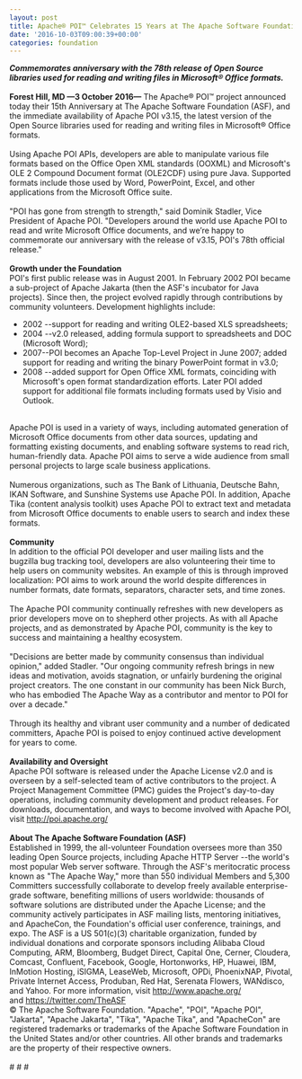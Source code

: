 ```yaml
---
layout: post
title: Apache® POI™ Celebrates 15 Years at The Apache Software Foundation
date: '2016-10-03T09:00:39+00:00'
categories: foundation
---
```

<div><b><i>Commemorates anniversary with the 78th release of Open Source libraries used for reading and writing files in Microsoft® Office formats.</i></b></div> 
  <div><b><br /></b></div> 
  <div><b>Forest Hill, MD —3 October 2016—</b> The Apache® POI™ project announced today their 15th Anniversary at The Apache Software Foundation (ASF), and the immediate availability of Apache POI v3.15, the latest version of the Open Source libraries used for reading and writing files in Microsoft® Office formats.</div> 
  <div><br /></div> 
  <div>Using Apache POI APIs, developers are able to manipulate various file formats based on the Office Open XML standards (OOXML) and Microsoft's OLE 2 Compound Document format (OLE2CDF) using pure Java. Supported formats include those used by Word, PowerPoint, Excel, and other applications from the Microsoft Office suite.</div> 
  <div><br /></div> 
  <div>&quot;POI has gone from strength to strength,&quot; said Dominik Stadler, Vice President of Apache POI. &quot;Developers around the world use Apache POI to read and write Microsoft Office documents, and we’re happy to commemorate our anniversary with the release of v3.15, POI's 78th official release.&quot;</div> 
  <div><br /></div> 
  <div><b>Growth under the Foundation</b></div> 
  <div>POI's first public release was in August 2001. In February 2002 POI became a sub-project of Apache Jakarta (then the ASF's incubator for Java projects). Since then, the project evolved rapidly through contributions by community volunteers. Development highlights include:</div> 
  <div> 
    <ul> 
      <li>2002 --support for reading and writing OLE2-based XLS spreadsheets;</li> 
      <li>2004 --v2.0 released, adding formula support to spreadsheets and DOC (Microsoft Word);</li> 
      <li>2007--POI becomes an Apache Top-Level Project in June 2007; added support for reading and writing the binary PowerPoint format in v3.0;</li> 
      <li>2008 --added support for Open Office XML formats, coinciding with Microsoft's open format standardization efforts. Later POI added support for additional file formats including formats used by Visio and Outlook.</li> 
    </ul> 
  </div> 
  <div><br /></div> 
  <div>Apache POI is used in a variety of ways, including automated generation of Microsoft Office documents from other data sources, updating and formatting existing documents, and enabling software systems to read rich, human-friendly data. Apache POI aims to serve a wide audience from small personal projects to large scale business applications.&nbsp;</div> 
  <div><br /></div> 
  <div>Numerous organizations, such as The Bank of Lithuania, Deutsche Bahn, IKAN Software, and Sunshine Systems use Apache POI. In addition, Apache Tika (content analysis toolkit) uses Apache POI to extract text and metadata from Microsoft Office documents to enable users to search and index these formats.</div> 
  <div><br /></div> 
  <div><b>Community</b></div> 
  <div>In addition to the official POI developer and user mailing lists and the bugzilla bug tracking tool, developers are also volunteering their time to help users on community websites. An example of this is through improved localization: POI aims to work around the world despite differences in number formats, date formats, separators, character sets, and time zones.</div> 
  <div><br /></div> 
  <div>The Apache POI community continually refreshes with new developers as prior developers move on to shepherd other projects. As with all Apache projects, and as demonstrated by Apache POI, community is the key to success and maintaining a healthy ecosystem.</div> 
  <div><br /></div> 
  <div>&quot;Decisions are better made by community consensus than individual opinion,&quot; added Stadler. &quot;Our ongoing community refresh brings in new ideas and motivation, avoids stagnation, or unfairly burdening the original project creators. The one constant in our community has been Nick Burch, who has embodied The Apache Way as a contributor and mentor to POI for over a decade.&quot;</div> 
  <div><br /></div> 
  <div>Through its healthy and vibrant user community and a number of dedicated committers, Apache POI is poised to enjoy continued active development for years to come.&nbsp;</div> 
  <div><br /></div> 
  <div><b>Availability and Oversight</b></div> 
  <div>Apache POI software is released under the Apache License v2.0 and is overseen by a self-selected team of active contributors to the project. A Project Management Committee (PMC) guides the Project's day-to-day operations, including community development and product releases. For downloads, documentation, and ways to become involved with Apache POI, visit <a href="http://poi.apache.org/">http://poi.apache.org/</a></div> 
  <div><br /></div> 
  <div><b>About The Apache Software Foundation (ASF)<br /></b>Established in 1999, the all-volunteer Foundation oversees more than 350 leading Open Source projects, including Apache HTTP Server --the world's most popular Web server software. Through the ASF's meritocratic process known as &quot;The Apache Way,&quot; more than 550 individual Members and 5,300 Committers successfully collaborate to develop freely available enterprise-grade software, benefiting millions of users worldwide: thousands of software solutions are distributed under the Apache License; and the community actively participates in ASF mailing lists, mentoring initiatives, and ApacheCon, the Foundation's official user conference, trainings, and expo. The ASF is a US 501(c)(3) charitable organization, funded by individual donations and corporate sponsors including Alibaba Cloud Computing, ARM, Bloomberg, Budget Direct, Capital One, Cerner, Cloudera, Comcast, Confluent, Facebook, Google, Hortonworks, HP, Huawei, IBM, InMotion Hosting, iSIGMA, LeaseWeb, Microsoft, OPDi, PhoenixNAP, Pivotal, Private Internet Access, Produban, Red Hat, Serenata Flowers, WANdisco, and Yahoo. For more information, visit <a href="http://www.apache.org/">http://www.apache.org/</a> and&nbsp;<a href="https://twitter.com/TheASF">https://twitter.com/TheASF</a></div> 
  <div>© The Apache Software Foundation. &quot;Apache&quot;, &quot;POI&quot;, &quot;Apache POI&quot;, &quot;Jakarta&quot;, &quot;Apache Jakarta&quot;, &quot;Tika&quot;, &quot;Apache Tika&quot;, and &quot;ApacheCon&quot; are registered trademarks or trademarks of the Apache Software Foundation in the United States and/or other countries. All other brands and trademarks are the property of their respective owners.</div> 
  <div><br /></div> 
  <div># # #</div>
